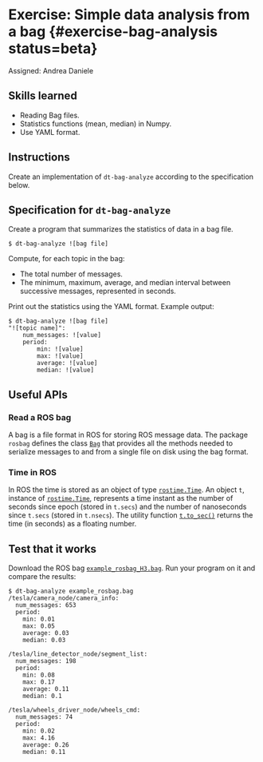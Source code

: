 # Exercise: Simple data analysis from a bag  {#exercise-bag-analysis status=beta}

Assigned: Andrea Daniele

## Skills learned

- Reading Bag files.
- Statistics functions (mean, median) in Numpy.
- Use YAML format.

## Instructions

Create an implementation of `dt-bag-analyze` according to the specification below.

<!-- Call the script `bag-analyze-![username]`. -->


## Specification for `dt-bag-analyze`

Create a program that summarizes the statistics of data in a bag file.

    $ dt-bag-analyze ![bag file]

Compute, for each topic in the bag:

* The total number of messages.
* The minimum, maximum, average, and median interval between successive messages, represented in seconds.

Print out the statistics using the YAML format.
Example output:

    $ dt-bag-analyze ![bag file]
    "![topic name]":
        num_messages: ![value]
        period:
            min: ![value]
            max: ![value]
            average: ![value]
            median: ![value]


## Useful APIs

### Read a ROS bag

A bag is a file format in ROS for storing ROS message data. The package `rosbag`
defines the class [`Bag`](http://docs.ros.org/api/rosbag/html/python/)
that provides all the methods needed to serialize messages to and from a single
file on disk using the bag format.

### Time in ROS

In ROS the time is stored as an object of type
[`rostime.Time`](http://docs.ros.org/diamondback/api/rospy/html/rospy.rostime.Time-class.html).
An object `t`, instance of
[`rostime.Time`](http://docs.ros.org/diamondback/api/rospy/html/rospy.rostime.Time-class.html),
represents a time instant as the number of
seconds since epoch (stored in `t.secs`) and the number of nanoseconds since
`t.secs` (stored in `t.nsecs`). The utility function
[`t.to_sec()`](http://docs.ros.org/diamondback/api/rospy/html/roslib.rostime.TVal-class.html#to_sec)
returns the time (in seconds) as a floating number.


## Test that it works

Download the ROS bag
[`example_rosbag_H3.bag`](https://www.dropbox.com/s/r5so1tvzk4ep6f0/example_rosbag_H3.bag?dl=1).
Run your program on it and compare the results:

    $ dt-bag-analyze example_rosbag.bag
    /tesla/camera_node/camera_info:
      num_messages: 653
      period:
        min: 0.01
        max: 0.05
        average: 0.03
        median: 0.03

    /tesla/line_detector_node/segment_list:
      num_messages: 198
      period:
        min: 0.08
        max: 0.17
        average: 0.11
        median: 0.1

    /tesla/wheels_driver_node/wheels_cmd:
      num_messages: 74
      period:
        min: 0.02
        max: 4.16
        average: 0.26
        median: 0.11
